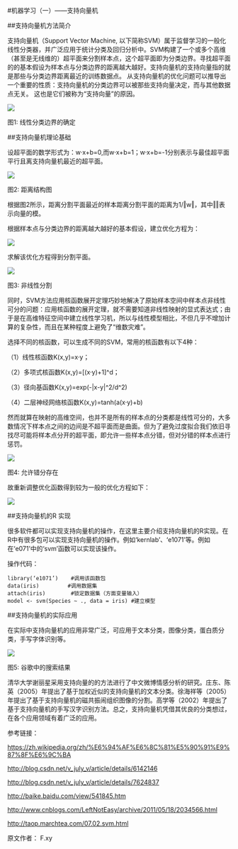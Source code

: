 #机器学习（一）——支持向量机

##支持向量机方法简介

支持向量机（Support Vector Machine, 以下简称SVM）属于监督学习的一般化线性分类器，并广泛应用于统计分类及回归分析中。SVM构建了一个或多个高维（甚至是无线维的）超平面来分割样本点，这个超平面即为分类边界。寻找超平面的的基本假设为样本点与分类边界的距离越大越好。支持向量机的支持向量指的就是那些与分类边界距离最近的训练数据点。 从支持向量机的优化问题可以推导出一个重要的性质：支持向量机的分类边界可以被那些支持向量决定，而与其他数据点无关。 这也是它们被称为“支持向量”的原因。

![](http://static.datartisan.com/upload/attachment/2015/08/9rvEbEYI.png)


图1: 线性分类边界的确定



##支持向量机理论基础

设超平面的数学形式为：w·x+b=0,而w·x+b=1；w·x+b=-1分别表示与最佳超平面平行且离支持向量机最近的超平面。

![](http://static.datartisan.com/upload/attachment/2015/08/KFysQWs5.png)


图2: 距离结构图



根据图2所示，距离分割平面最近的样本距离分割平面的距离为1/‖w‖，其中‖‖表示向量的模。

根据样本点与分类边界的距离越大越好的基本假设，建立优化方程为：


![](http://static.datartisan.com/upload/attachment/2015/08/fit8HiaB.png)


求解该优化方程得到分割平面。

![](http://static.datartisan.com/upload/attachment/2015/08/muCGL9Iz.png)


图3: 非线性分割



同时，SVM方法应用核函数展开定理巧妙地解决了原始样本空间中样本点非线性可分的问题：应用核函数的展开定理，就不需要知道非线性映射的显式表达式；由于是在高维特征空间中建立线性学习机，所以与线性模型相比，不但几乎不增加计算的复杂性，而且在某种程度上避免了“维数灾难”。

选择不同的核函数，可以生成不同的SVM，常用的核函数有以下4种：

（1）线性核函数K(x,y)=x·y；

（2）多项式核函数K(x,y)=[(x·y)+1]^d；

（3）径向基函数K(x,y)=exp(-|x-y|^2/d^2)

（4）二层神经网络核函数K(x,y)=tanh(a(x·y)+b)



然而就算在映射的高维空间，也并不是所有的样本点的分类都是线性可分的，大多数情况下样本点之间的边间是不超平面而是曲面。但为了避免过度拟合我们依旧寻找尽可能将样本点分开的超平面，即允许一些样本点分错，但对分错的样本点进行惩罚。

![](http://static.datartisan.com/upload/attachment/2015/08/cZO2AhKC.png)


图4: 允许错分存在



故重新调整优化函数得到较为一般的优化方程如下：


![](http://static.datartisan.com/upload/attachment/2015/08/kUCHlrQ1.png)


##支持向量机的R 实现

很多软件都可以实现支持向量机的操作，在这里主要介绍支持向量机的R实现。在R中有很多包可以实现支持向量机的操作。例如‘kernlab’、‘e1071’等。例如在‘e071’中的‘svm’函数可以实现该操作。

操作代码：

```
library(‘e1071’)    #调用该函数包
data(iris)         #调用数据集
attach(iris)        #锁定数据集（方面变量输入）
model <- svm(Species ~ ., data = iris) #建立模型
```
##支持向量机的实际应用

在实际中支持向量机的应用非常广泛，可应用于文本分类，图像分类，蛋白质分类，手写字体识别等。

![](http://static.datartisan.com/upload/attachment/2015/08/Ql04n1lr.png)


图5: 谷歌中的搜索结果



清华大学谢丽星采用支持向量的的方法进行了中文微博情感分析的研究。庄东、陈英（2005）年提出了基于加权近似的支持向量机的文本分类。徐海祥等（2005）年提出了基于支持向量机的磁共振闹组织图像的分割。高学等（2002）年提出了基于支持向量机的手写汉字识别方法。总之，支持向量机凭借其优良的分类想过，在各个应用领域有着广泛的应用。



参考链接：

https://zh.wikipedia.org/zh/%E6%94%AF%E6%8C%81%E5%90%91%E9%87%8F%E6%9C%BA

http://blog.csdn.net/v_july_v/article/details/6142146

http://blog.csdn.net/v_july_v/article/details/7624837

http://baike.baidu.com/view/541845.htm

http://www.cnblogs.com/LeftNotEasy/archive/2011/05/18/2034566.html

http://taop.marchtea.com/07.02.svm.html



原文作者： F.xy

